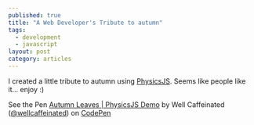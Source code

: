```yaml
---
published: true
title: "A Web Developer's Tribute to autumn"
tags: 
  - development
  - javascript
layout: post
category: articles
---
```


I created a little tribute to autumn using [PhysicsJS](http://wellcaffeinated.net/PhysicsJS). Seems like people like it... enjoy :)

<p data-height="485" data-theme-id="963" data-slug-hash="fApHw" data-user="wellcaffeinated" data-default-tab="result" class='codepen'>See the Pen <a href='http://codepen.io/wellcaffeinated/pen/fApHw'>Autumn Leaves | PhysicsJS Demo</a> by Well Caffeinated (<a href='http://codepen.io/wellcaffeinated'>@wellcaffeinated</a>) on <a href='http://codepen.io'>CodePen</a></p>
<script async src="http://codepen.io/assets/embed/ei.js"> </script>
